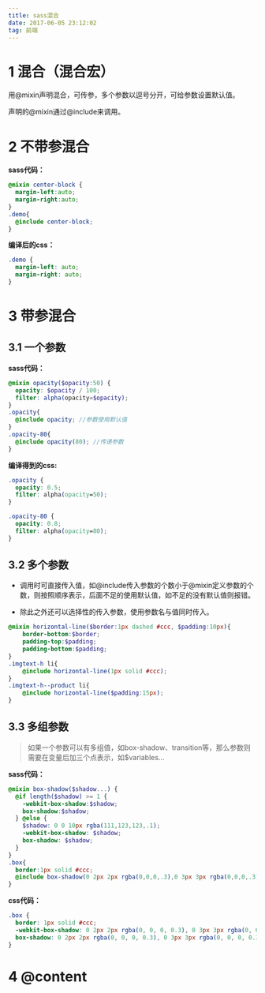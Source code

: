 ```yaml
---
title: sass混合
date: 2017-06-05 23:12:02
tag: 前端
---
```

# 1 混合（混合宏）
用@mixin声明混合，可传参，多个参数以逗号分开，可给参数设置默认值。

声明的@mixin通过@include来调用。

# 2 不带参混合

<!-- more -->

**sass代码：**
```scss
@mixin center-block {
  margin-left:auto;
  margin-right:auto;
}
.demo{
  @include center-block;
}
```
**编译后的css：**
```css
.demo {
  margin-left: auto;
  margin-right: auto;
}
```
# 3 带参混合
## 3.1 一个参数
**sass代码：**
```scss
@mixin opacity($opacity:50) {
  opacity: $opacity / 100;
  filter: alpha(opacity=$opacity);
}
.opacity{
  @include opacity; //参数使用默认值
}
.opacity-80{
  @include opacity(80); //传递参数
}
```
**编译得到的css:**
```css
.opacity {
  opacity: 0.5;
  filter: alpha(opacity=50);
}

.opacity-80 {
  opacity: 0.8;
  filter: alpha(opacity=80);
}
```
## 3.2 多个参数
- 调用时可直接传入值，如@include传入参数的个数小于@mixin定义参数的个数，则按照顺序表示，后面不足的使用默认值，如不足的没有默认值则报错。

- 除此之外还可以选择性的传入参数，使用参数名与值同时传入。
```scss
@mixin horizontal-line($border:1px dashed #ccc, $padding:10px){
    border-bottom:$border;
    padding-top:$padding;
    padding-bottom:$padding;  
}
.imgtext-h li{
    @include horizontal-line(1px solid #ccc);
}
.imgtext-h--product li{
    @include horizontal-line($padding:15px);
}
```
## 3.3 多组参数
> 如果一个参数可以有多组值，如box-shadow、transition等，那么参数则需要在变量后加三个点表示，如$variables...

**sass代码：**
```scss
@mixin box-shadow($shadow...) {
  @if length($shadow) >= 1 {
    -webkit-box-shadow:$shadow;
    box-shadow:$shadow;
  } @else {
    $shadow: 0 0 10px rgba(111,123,123,.1);
    -webkit-box-shadow: $shadow;
    box-shadow: $shadow;
  }
}
.box{
  border:1px solid #ccc;
  @include box-shadow(0 2px 2px rgba(0,0,0,.3),0 3px 3px rgba(0,0,0,.3),0 4px 4px rgba(0,0,0,.3));
}
```
**css代码：**
```css
.box {
  border: 1px solid #ccc;
  -webkit-box-shadow: 0 2px 2px rgba(0, 0, 0, 0.3), 0 3px 3px rgba(0, 0, 0, 0.3), 0 4px 4px rgba(0, 0, 0, 0.3);
  box-shadow: 0 2px 2px rgba(0, 0, 0, 0.3), 0 3px 3px rgba(0, 0, 0, 0.3), 0 4px 4px rgba(0, 0, 0, 0.3);
}
```

# 4 @content
